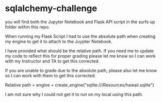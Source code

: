 # sqlalchemy-challenge

you will find both the Jupyter Notebook and Flask API script in the surfs up folder within this repo. 

When running my Flask Script I had to use the absolute path when creating my engine to get it to attach to the Juypter Notebook. 

I have provided what should be the relative path. If you need me to update my code to reflect this for proper grading please let me know so I can work with my Instructor and TA to get this corrected. 

If you are unable to grade due to the absolute path, please also let me know so I can work with them to get this corrected. 

Relative path = engine = create_engine("sqlite:///Resources/hawaii.sqlite")

I am not sure why I could not get it to run on my local using this path. 
